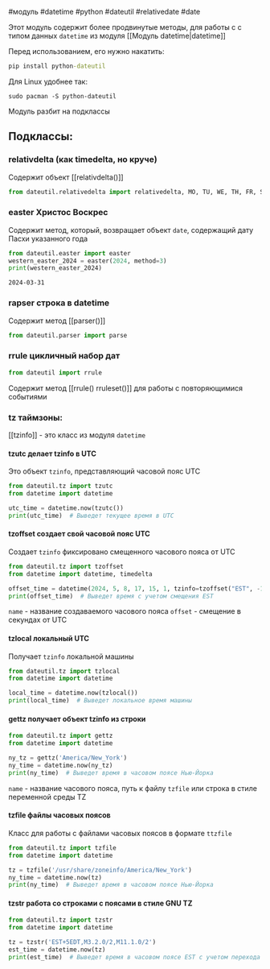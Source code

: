 #модуль #datetime #python #dateutil #relativedate #date


Этот модуль содержит более продвинутые методы, для работы с с типом данных `datetime` из модуля [[Модуль datetime|datetime]]

Перед использованием, его нужно накатить:
```cmd
pip install python-dateutil
```
Для Linux удобнее так:
```Terminal
sudo pacman -S python-dateutil
```

Модуль разбит на подклассы
## Подклассы:
### relativdelta (как timedelta, но круче)
Содержит объект [[relativdelta()]]
```python
from dateutil.relativedelta import relativedelta, MO, TU, WE, TH, FR, SA, SU
```
### easter Христос Воскрес
Содержит метод, который, возвращает объект `date`, содержащий дату Пасхи указанного года
```python
from dateutil.easter import easter
western_easter_2024 = easter(2024, method=3)
print(western_easter_2024)
```
```
2024-03-31
```
### rapser строка в datetime
Содержит метод [[parser()]]
```python
from dateutil.parser import parse
```
### rrule цикличный набор дат
```python
from dateutil import rrule
```
Содержит метод [[rrule() rruleset()]] для работы с повторяющимися событиями
### tz таймзоны:
[[tzinfo]] - это класс из модуля `datetime`
#### tzutc делает tzinfo в UTC
Это объект `tzinfo`, представляющий часовой пояс UTC
```python
from dateutil.tz import tzutc
from datetime import datetime

utc_time = datetime.now(tzutc())
print(utc_time)  # Выведет текущее время в UTC
```
#### tzoffset создает свой часовой пояс UTC
Создает `tzinfo` фиксировано смещенного часового пояса от UTC
```python
from dateutil.tz import tzoffset
from datetime import datetime, timedelta

offset_time = datetime(2024, 5, 8, 17, 15, 1, tzinfo=tzoffset("EST", -18000))
print(offset_time)  # Выведет время с учетом смещения EST
```
`name` - название создаваемого часового пояса
`offset` - смещение в секундах от UTC
#### tzlocal локальный UTC
Получает `tzinfo` локальной машины
```python
from dateutil.tz import tzlocal
from datetime import datetime

local_time = datetime.now(tzlocal())
print(local_time)  # Выведет локальное время машины
```
#### gettz получает объект tzinfo из строки
```python
from dateutil.tz import gettz
from datetime import datetime

ny_tz = gettz('America/New_York')
ny_time = datetime.now(ny_tz)
print(ny_time)  # Выведет время в часовом поясе Нью-Йорка
```
`name` - название часового пояса, путь к файлу `tzfile` или строка в стиле переменной среды TZ
#### tzfile файлы часовых поясов
Класс для работы с файлами часовых поясов в формате `ttzfile`
```python
from dateutil.tz import tzfile
from datetime import datetime

tz = tzfile('/usr/share/zoneinfo/America/New_York')
ny_time = datetime.now(tz)
print(ny_time)  # Выведет время в часовом поясе Нью-Йорка
```

#### tzstr работа со строками с поясами в стиле GNU TZ
```python
from dateutil.tz import tzstr
from datetime import datetime

tz = tzstr('EST+5EDT,M3.2.0/2,M11.1.0/2')
est_time = datetime.now(tz)
print(est_time)  # Выведет время в часовом поясе EST с учетом перехода на летнее время
```